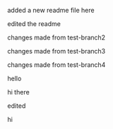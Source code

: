 added a new readme file here

edited the readme

changes made from test-branch2

changes made from test-branch3

changes made from test-branch4

hello

hi there

edited

hi
